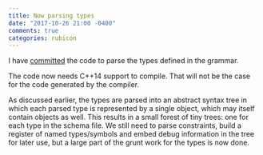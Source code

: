 ```yaml
---
title: Now parsing types
date: "2017-10-26 21:00 -0400"
comments: true
categories: rubicon
---
```

I have [committed](https://github.com/blytkerchan/-rubicon/commit/dcaaf58f916dc1b6569fec792b775e303786baa5) the code to parse the types defined in the grammar.

The code now needs C++14 support to compile. That will not be the case for the code generated by the compiler.

As discussed earlier, the types are parsed into an abstract syntax tree in which each parsed type is represented by a single object, which may itself contain objects as well. This results in a small forest of tiny trees: one for each type in the schema file. We still need to parse constraints, build a register of named types/symbols and embed debug information in the tree for later use, but a large part of the grunt work for the types is now done.



